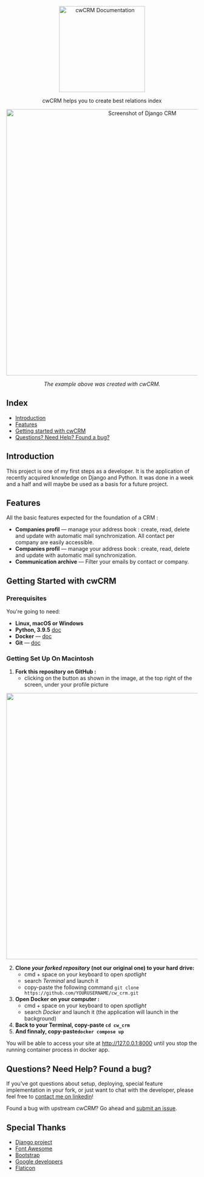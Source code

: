 <p align="center">
  <img src="https://imgshare.io/images/2021/05/26/moustache-01.png" alt="cwCRM Documentation" width="226">
</p>

<p align="center">cwCRM helps you to create best relations index</p>

<p align="center"><img src="https://imgshare.io/images/2021/05/25/Capture-decran-2021-05-25-a-21.30.57.png" width=700 alt="Screenshot of Django CRM"></p>

<p align="center"><em>The example above was created with cwCRM.</em></p>

## Index
+ [Introduction](https://github.com/Edvoy/cw_crm#introduction)
+ [Features](https://github.com/Edvoy/cw_crm#features)
+ [Getting started with cwCRM](https://github.com/Edvoy/cw_crm#getting-started-with-django-crm) 
+ [Questions? Need Help? Found a bug?](https://github.com/Edvoy/cw_crm#questions-need-help-found-a-bug)

## Introduction
This project is one of my first steps as a developer. It is the application of recently acquired knowledge on Django and Python. It was done in a week and a half and will maybe be used as a basis for a future project.
## Features

All the basic features expected for the foundation of a CRM :

* **Companies profil** — manage your address book : create, read, delete and update with automatic mail synchronization. All contact per company are easily accessible.
* **Companies profil** — manage your address book : create, read, delete and update with automatic mail synchronization.
* **Communication archive** — Filter your emails by contact or company.

## Getting Started with cwCRM
### Prerequisites

You're going to need:

 - **Linux, macOS or Windows**
 - **Python, 3.9.5** [doc](https://www.python.org)
 - **Docker** — [doc](https://docs.docker.com/get-docker/)
 - **Git** — [doc](https://git-scm.com/book/en/v2/Getting-Started-Installing-Git)
### Getting Set Up On Macintosh
1. **Fork this repository on GitHub :**
    - clicking on the button as shown in the image, at the top right of the screen, under your profile picture
<p align="center"><img src="https://github-images.s3.amazonaws.com/help/bootcamp/Bootcamp-Fork.png" width=700></p>

2. **Clone *your forked repository* (not our original one) to your hard drive:**
    - cmd + space on your keyboard to open *spotlight*
    - search *Terminal* and launch it
    - copy-paste the following command `git clone https://github.com/YOURUSERNAME/cw_crm.git`
3. **Open Docker on your computer :**
    - cmd + space on your keyboard to open *spotlight*
    - search *Docker* and launch it (the application will launch in the background)
4. **Back to your Terminal, copy-paste `cd cw_crm`**
5. **And finnaly, copy-paste`docker compose up`**

You will be able to access your site at http://127.0.0.1:8000 until you stop the running container process in docker app.

## Questions? Need Help? Found a bug?
If you've got questions about setup, deploying, special feature implementation in your fork, or just want to chat with the developer, please feel free to [contact me on linkedin](https://www.linkedin.com/in/edouardvoyer/)!

Found a bug with upstream *cwCRM*? Go ahead and [submit an issue](https://github.com/Edvoy/cw_crm/issues).

## Special Thanks
- [Django project](https://github.com/django)
- [Font Awesome](http://fortawesome.github.io/Font-Awesome/)
- [Bootstrap](https://getbootstrap.com/docs/5.0/getting-started/introduction/)
- [Google developers](https://developers.google.com/gmail/api)
- [Flaticon](https://www.flaticon.com)
